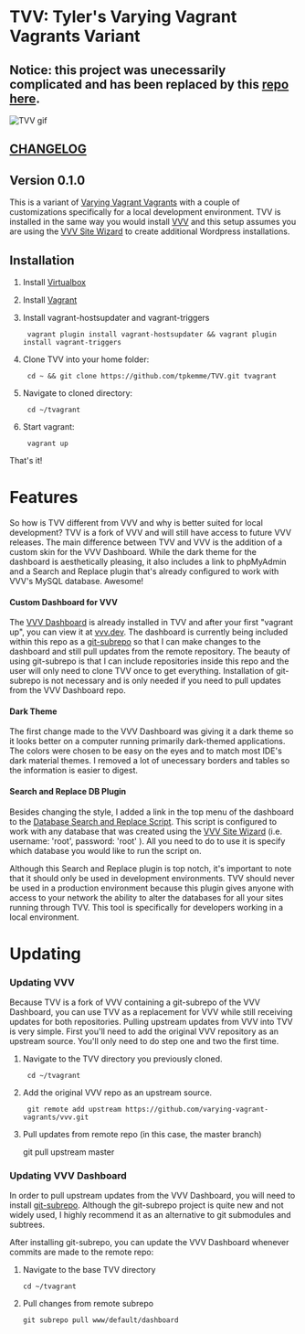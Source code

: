 # TVV: Tyler's Varying Vagrant Vagrants Variant

## Notice: this project was unecessarily complicated and has been replaced by this [repo here](https://github.com/tpkemme/VVV-Dashboard.git).

![TVV gif](http://g.recordit.co/sfgN4mDlZn.gif)

## [CHANGELOG](./CHANGELOG.md)

## Version 0.1.0

This is a variant of [Varying Vagrant Vagrants](https://github.com/Varying-Vagrant-Vagrants/VVV) with a couple of customizations specifically for a local development environment.  TVV is installed in the same way you would install [VVV](https://github.com/varying-vagrant-vagrants/vvv) and this setup assumes you are using the [VVV Site Wizard](https://github.com/bradp/vv) to create additional Wordpress installations.  

## Installation

1. Install [Virtualbox](https://www.virtualbox.org/wiki/Downloads)

2. Install [Vagrant](https://www.vagrantup.com/downloads.html)

3. Install vagrant-hostsupdater and vagrant-triggers

        vagrant plugin install vagrant-hostsupdater && vagrant plugin install vagrant-triggers

1. Clone TVV into your home folder: 
 
        cd ~ && git clone https://github.com/tpkemme/TVV.git tvagrant

2. Navigate to cloned directory:  
    
        cd ~/tvagrant

3. Start vagrant:  
    
        vagrant up


That's it!  
   
# Features

So how is TVV different from VVV and why is better suited for local development?  TVV is a fork of VVV and will still have access to future VVV releases.  The main difference between TVV and VVV is the addition of a custom skin for the VVV Dashboard.  While the dark theme for the dashboard is aesthetically pleasing, it also includes a link to phpMyAdmin and a Search and Replace plugin that's already configured to work with VVV's MySQL database.  Awesome!

#### Custom Dashboard for VVV

The [VVV Dashboard](https://github.com/topdown/VVV-Dashboard) is already installed in TVV and after your first "vagrant up", you can view it at [vvv.dev](http://vvv.dev).  The dashboard is currently being included within this repo as a [git-subrepo](https://github.com/ingydotnet/git-subrepo) so that I can make changes to the dashboard and still pull updates from the remote repository.  The beauty of using git-subrepo is that I can include repositories inside this repo and the user will only need to clone TVV once to get everything.  Installation of git-subrepo is not necessary and is only needed if you need to pull updates from the VVV Dashboard repo.

#### Dark Theme
The first change made to the VVV Dashboard was giving it a dark theme so it looks better on a computer running primarily dark-themed applications.  The colors were chosen to be easy on the eyes and to match most IDE's dark material themes.  I removed a lot of unecessary borders and tables so the information is easier to digest.  

#### Search and Replace DB Plugin
Besides changing the style, I added a link in the top menu of the dashboard to the [Database Search and Replace Script](https://interconnectit.com/products/search-and-replace-for-wordpress-databases/).  This script is configured to work with any database that was created using the [VVV Site Wizard](https://github.com/bradp/vv) (i.e. username: 'root', password: 'root' ).  All you need to do to use it is specify which database you would like to run the script on.

Although this Search and Replace plugin is top notch, it's important to note that it should only be used in development environments.  TVV should never be used in a production environment because this plugin gives anyone with access to your network the ability to alter the databases for all your sites running through TVV.  This tool is specifically for developers working in a local environment.

# Updating

### Updating VVV

Because TVV is a fork of VVV containing a git-subrepo of the VVV Dashboard, you can use TVV as a replacement for VVV while still receiving updates for both repositories.  Pulling upstream updates from VVV into TVV is very simple.  First you'll need to add the original VVV repository as an upstream source.  You'll only need to do step one and two the first time.

1. Navigate to the TVV directory you previously cloned.

        cd ~/tvagrant

2. Add the original VVV repo as an upstream source.

        git remote add upstream https://github.com/varying-vagrant-vagrants/vvv.git


3. Pull updates from remote repo (in this case, the master branch)

    git pull upstream master

### Updating VVV Dashboard

In order to pull upstream updates from the VVV Dashboard, you will need to install [git-subrepo](https://github.com/ingydotnet/git-subrepo).  Although the git-subrepo project is quite new and not widely used, I highly recommend it as an alternative to git submodules and subtrees.

After installing git-subrepo, you can update the VVV Dashboard whenever commits are made to the remote repo:

1.  Navigate to the base TVV directory

        cd ~/tvagrant
        
2.  Pull changes from remote subrepo

        git subrepo pull www/default/dashboard
